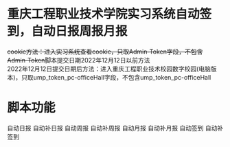 # 重庆工程职业技术学院实习系统自动签到，自动日报周报月报
~~cookie方法：进入实习系统查看cookie，只取Admin-Token字段，不包含Admin-Token~~脚本提交日期2022年12月12日以前方法  
2022年12月12日提交日期后方法：进入重庆工程职业技术校园数字校园(电脑版本)，只取ump_token_pc-officeHall字段，不包含ump_token_pc-officeHall
#  脚本功能
自动日报
自动补日报
自动周报
自动补周报
自动月报
自动补月报
自动签到
自动补签到